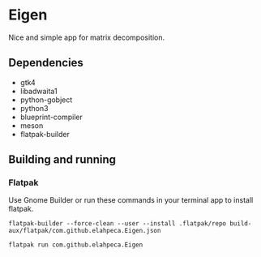 # Eigen

Nice and simple app for matrix decomposition.

## Dependencies

- gtk4
- libadwaita1
- python-gobject
- python3
- blueprint-compiler
- meson
- flatpak-builder

## Building and running

### Flatpak

Use Gnome Builder or run these commands in your terminal app to install flatpak.

```
flatpak-builder --force-clean --user --install .flatpak/repo build-aux/flatpak/com.github.elahpeca.Eigen.json
```

```
flatpak run com.github.elahpeca.Eigen
```
